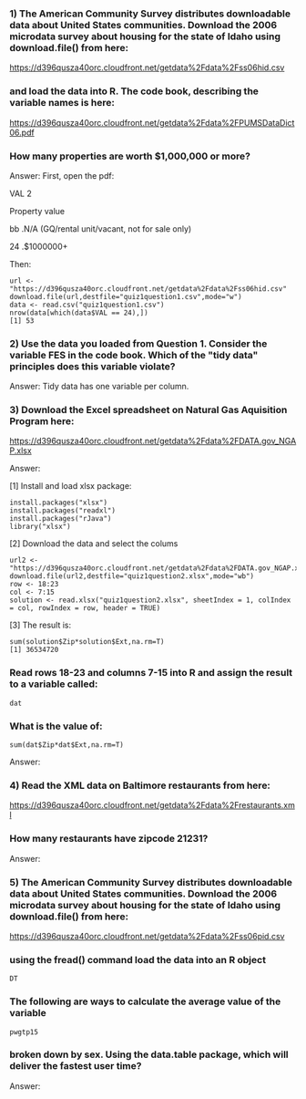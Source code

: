 ### 1) The American Community Survey distributes downloadable data about United States communities. Download the 2006 microdata survey about housing for the state of Idaho using download.file() from here:

https://d396qusza40orc.cloudfront.net/getdata%2Fdata%2Fss06hid.csv

### and load the data into R. The code book, describing the variable names is here:

https://d396qusza40orc.cloudfront.net/getdata%2Fdata%2FPUMSDataDict06.pdf

### How many properties are worth $1,000,000 or more?
Answer:
First, open the pdf:

VAL 2

 Property value
 
 bb .N/A (GQ/rental unit/vacant, not for sale only)
 
 24 .$1000000+
 
Then: 
```[javascript]
url <- "https://d396qusza40orc.cloudfront.net/getdata%2Fdata%2Fss06hid.csv"
download.file(url,destfile="quiz1question1.csv",mode="w")
data <- read.csv("quiz1question1.csv")
nrow(data[which(data$VAL == 24),])
[1] 53
```
### 2) Use the data you loaded from Question 1. Consider the variable FES in the code book. Which of the "tidy data" principles does this variable violate?
Answer:
Tidy data has one variable per column.

### 3) Download the Excel spreadsheet on Natural Gas Aquisition Program here:

https://d396qusza40orc.cloudfront.net/getdata%2Fdata%2FDATA.gov_NGAP.xlsx

Answer:

[1] Install and load xlsx package:
```[javascript]
install.packages("xlsx")
install.packages("readxl")
install.packages("rJava")
library("xlsx")

```
[2] Download the data and select the colums 
```[javascript]
url2 <- "https://d396qusza40orc.cloudfront.net/getdata%2Fdata%2FDATA.gov_NGAP.xlsx"
download.file(url2,destfile="quiz1question2.xlsx",mode="wb")
row <- 18:23
col <- 7:15
solution <- read.xlsx("quiz1question2.xlsx", sheetIndex = 1, colIndex = col, rowIndex = row, header = TRUE)
```
[3] The result is:
```[javascript]
sum(solution$Zip*solution$Ext,na.rm=T)
[1] 36534720
```
### Read rows 18-23 and columns 7-15 into R and assign the result to a variable called:
```[javascript]
dat
```
### What is the value of:
```[javascript]
sum(dat$Zip*dat$Ext,na.rm=T)
```
Answer:

### 4) Read the XML data on Baltimore restaurants from here:

https://d396qusza40orc.cloudfront.net/getdata%2Fdata%2Frestaurants.xml

### How many restaurants have zipcode 21231?
Answer:

### 5) The American Community Survey distributes downloadable data about United States communities. Download the 2006 microdata survey about housing for the state of Idaho using download.file() from here:

https://d396qusza40orc.cloudfront.net/getdata%2Fdata%2Fss06pid.csv

### using the fread() command load the data into an R object
```[javascript]
DT
```
### The following are ways to calculate the average value of the variable
```[javascript]
pwgtp15
```
### broken down by sex. Using the data.table package, which will deliver the fastest user time?
Answer:
